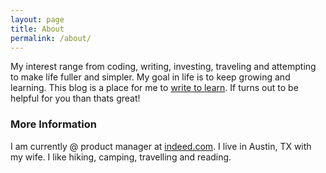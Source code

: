 ```yaml
---
layout: page
title: About
permalink: /about/
---
```


My interest range from coding, writing, investing, traveling and attempting to make life fuller and simpler. My goal in life is to keep growing and learning. This blog is a place for me to [write to learn]. If turns out to be helpful for you than thats great!

### More Information

I am currently @ product manager at [indeed.com]. I live in Austin, TX with my wife. I like hiking, camping, travelling and reading.


[write to learn]:https://wac.colostate.edu/resources/wac/intro/wtl/
[indeed.com]: https://indeed.com
